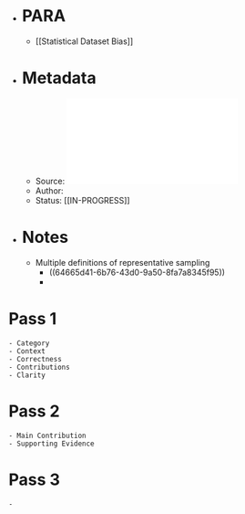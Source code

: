 - # PARA
	- [[Statistical Dataset Bias]]
- # Metadata
	- Source: ![Clemmensen and Kjærsgaard - 2023 - Data Representativity for Machine Learning and AI .pdf](../assets/Clemmensen_and_Kjærsgaard_-_2023_-_Data_Representativity_for_Machine_Learning_and_AI_1684429574471_0.pdf)
	- Author:
	- Status: [[IN-PROGRESS]]
- # Notes
	- Multiple definitions of representative sampling
		- ((64665d41-6b76-43d0-9a50-8fa7a8345f95))
		-
# Pass 1
	- Category
	- Context
	- Correctness
	- Contributions
	- Clarity
# Pass 2
	- Main Contribution
	- Supporting Evidence
# Pass 3
	-